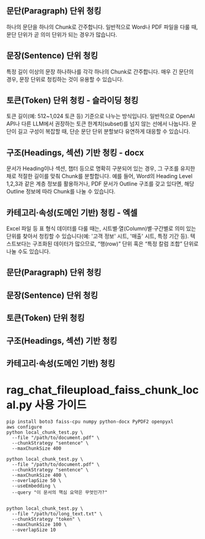 ## 문단(Paragraph) 단위 청킹
하나의 문단을 하나의 Chunk로 간주합니다.
일반적으로 Word나 PDF 파일을 다룰 때, 문단 단위가 곧 의미 단위가 되는 경우가 많습니다.


##  문장(Sentence) 단위 청킹
특정 길이 이상의 문장 하나하나를 각각 하나의 Chunk로 간주합니다.
매우 긴 문단의 경우, 문장 단위로 청킹하는 것이 유용할 수 있습니다.

## 토큰(Token) 단위 청킹 - 슬라이딩 청킹 
토큰 길이(예: 512~1,024 토큰 등) 기준으로 나누는 방식입니다.
일반적으로 OpenAI API나 다른 LLM에서 권장하는 토큰 한계치(subset)를 넘지 않는 선에서 나눕니다.
문단이 길고 구성이 복잡할 때, 단순 문단 단위 분할보다 유연하게 대응할 수 있습니다.

## 구조(Headings, 섹션) 기반 청킹 - docx
문서가 Heading이나 섹션, 챕터 등으로 명확히 구분되어 있는 경우, 그 구조를 유지한 채로 적절한 길이를 맞춰 Chunk를 분할합니다.
예를 들어, Word의 Heading Level 1,2,3과 같은 계층 정보를 활용하거나, PDF 문서가 Outline 구조를 갖고 있다면, 해당 Outline 정보에 따라 Chunk를 나눌 수 있습니다.

## 카테고리·속성(도메인 기반) 청킹 - 엑셀
Excel 파일 등 표 형식 데이터를 다룰 때는, 시트별·열(Column)별·구간별로 의미 있는 단위를 찾아서 청킹할 수 있습니다(예: '고객 정보' 시트, '매출' 시트, 특정 기간 등).
텍스트보다는 구조화된 데이터가 많으므로, “행(row)” 단위 혹은 “특정 칼럼 조합” 단위로 나눌 수도 있습니다.



## 문단(Paragraph) 단위 청킹
## 문장(Sentence) 단위 청킹
## 토큰(Token) 단위 청킹
## 구조(Headings, 섹션) 기반 청킹
## 카테고리·속성(도메인 기반) 청킹



# rag_chat_fileupload_faiss_chunk_local.py 사용 가이드 
```
pip install boto3 faiss-cpu numpy python-docx PyPDF2 openpyxl
aws configure
python local_chunk_test.py \
  --file "/path/to/document.pdf" \
  --chunkStrategy "sentence" \
  --maxChunkSize 400

python local_chunk_test.py \
  --file "/path/to/document.pdf" \
  --chunkStrategy "sentence" \
  --maxChunkSize 400 \
  --overlapSize 50 \
  --useEmbedding \
  --query "이 문서의 핵심 요약은 무엇인가?"


python local_chunk_test.py \
  --file "/path/to/long_text.txt" \
  --chunkStrategy "token" \
  --maxChunkSize 100 \
  --overlapSize 10
```